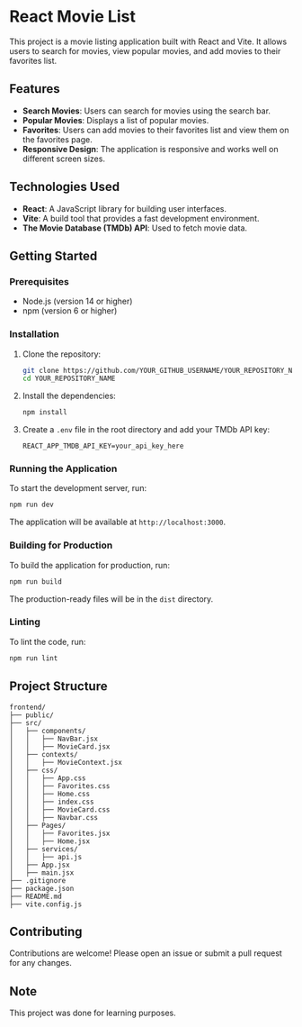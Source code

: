 # React Movie List

This project is a movie listing application built with React and Vite. It allows users to search for movies, view popular movies, and add movies to their favorites list.

## Features

- **Search Movies**: Users can search for movies using the search bar.
- **Popular Movies**: Displays a list of popular movies.
- **Favorites**: Users can add movies to their favorites list and view them on the favorites page.
- **Responsive Design**: The application is responsive and works well on different screen sizes.

## Technologies Used

- **React**: A JavaScript library for building user interfaces.
- **Vite**: A build tool that provides a fast development environment.
- **The Movie Database (TMDb) API**: Used to fetch movie data.

## Getting Started

### Prerequisites

- Node.js (version 14 or higher)
- npm (version 6 or higher)

### Installation

1. Clone the repository:

   ```sh
   git clone https://github.com/YOUR_GITHUB_USERNAME/YOUR_REPOSITORY_NAME.git
   cd YOUR_REPOSITORY_NAME
   ```

2. Install the dependencies:

   ```sh
   npm install
   ```

3. Create a `.env` file in the root directory and add your TMDb API key:
   ```env
   REACT_APP_TMDB_API_KEY=your_api_key_here
   ```

### Running the Application

To start the development server, run:

```sh
npm run dev
```

The application will be available at `http://localhost:3000`.

### Building for Production

To build the application for production, run:

```sh
npm run build
```

The production-ready files will be in the `dist` directory.

### Linting

To lint the code, run:

```sh
npm run lint
```

## Project Structure

```
frontend/
├── public/
├── src/
│   ├── components/
│   │   ├── NavBar.jsx
│   │   ├── MovieCard.jsx
│   ├── contexts/
│   │   ├── MovieContext.jsx
│   ├── css/
│   │   ├── App.css
│   │   ├── Favorites.css
│   │   ├── Home.css
│   │   ├── index.css
│   │   ├── MovieCard.css
│   │   ├── Navbar.css
│   ├── Pages/
│   │   ├── Favorites.jsx
│   │   ├── Home.jsx
│   ├── services/
│   │   ├── api.js
│   ├── App.jsx
│   ├── main.jsx
├── .gitignore
├── package.json
├── README.md
├── vite.config.js
```

## Contributing

Contributions are welcome! Please open an issue or submit a pull request for any changes.

## Note

This project was done for learning purposes.
